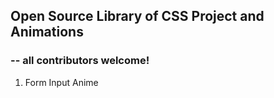 ## Open Source Library of CSS Project and  Animations
### -- all contributors welcome!

1. Form Input Anime